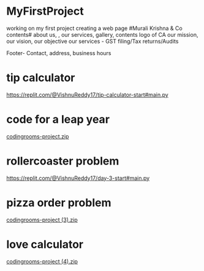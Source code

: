 # MyFirstProject
working on my first project
creating a web page #Murali Krishna & Co
contents# about us, , our services, gallery, contents
logo of CA
our mission, our vision, our objective
our services - GST filing/Tax returns/Audits

Footer- Contact, address, business hours


# tip calculator
https://replit.com/@VishnuReddy17/tip-calculator-start#main.py

# code for a leap year
[codingrooms-project.zip](https://github.com/Vishnu2571/MyFirstProject/files/8733184/codingrooms-project.zip)


# rollercoaster problem
https://replit.com/@VishnuReddy17/day-3-start#main.py


# pizza order problem
[codingrooms-project (3).zip](https://github.com/Vishnu2571/MyFirstProject/files/8734101/codingrooms-project.3.zip)

# love calculator
[codingrooms-project (4).zip](https://github.com/Vishnu2571/MyFirstProject/files/8734273/codingrooms-project.4.zip)
